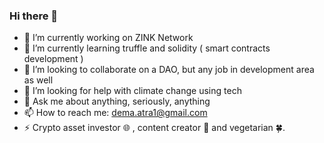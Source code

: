 ### Hi there 👋

- 🔭 I’m currently working on ZINK Network
- 🌱 I’m currently learning truffle and solidity ( smart contracts development )
- 👯 I’m looking to collaborate on a DAO, but any job in development area as well
- 🤔 I’m looking for help with climate change using tech
- 💬 Ask me about anything, seriously, anything
- 📫 How to reach me: dema.atra1@gmail.com
- ⚡ Crypto asset investor 🌐 , content creator 🎥 and vegetarian 🍀.

